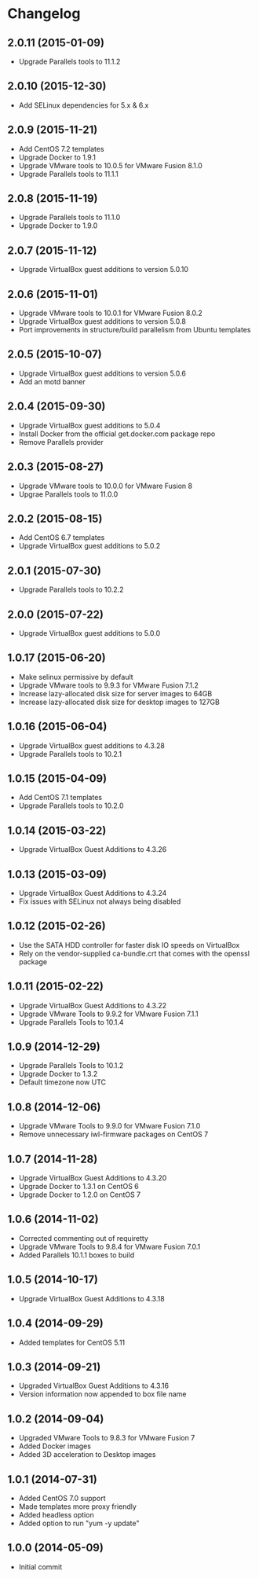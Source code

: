 # Changelog

## 2.0.11 (2015-01-09)

* Upgrade Parallels tools to 11.1.2

## 2.0.10 (2015-12-30)

* Add SELinux dependencies for 5.x & 6.x

## 2.0.9 (2015-11-21)

* Add CentOS 7.2 templates
* Upgrade Docker to 1.9.1
* Upgrade VMware tools to 10.0.5 for VMware Fusion 8.1.0
* Upgrade Parallels tools to 11.1.1

## 2.0.8 (2015-11-19)

* Upgrade Parallels tools to 11.1.0
* Upgrade Docker to 1.9.0

## 2.0.7 (2015-11-12)

* Upgrade VirtualBox guest additions to version 5.0.10

## 2.0.6 (2015-11-01)

* Upgrade VMware tools to 10.0.1 for VMware Fusion 8.0.2
* Upgrade VirtualBox guest additions to version 5.0.8
* Port improvements in structure/build parallelism from Ubuntu templates

## 2.0.5 (2015-10-07)

* Upgrade VirtualBox guest additions to version 5.0.6
* Add an motd banner

## 2.0.4 (2015-09-30)

* Upgrade VirtualBox guest additions to 5.0.4
* Install Docker from the official get.docker.com package repo
* Remove Parallels provider

## 2.0.3 (2015-08-27)

* Upgrade VMware tools to 10.0.0 for VMware Fusion 8
* Upgrae Parallels tools to 11.0.0

## 2.0.2 (2015-08-15)

* Add CentOS 6.7 templates
* Upgrade VirtualBox guest additions to 5.0.2

## 2.0.1 (2015-07-30)

* Upgrade Parallels tools to 10.2.2

## 2.0.0 (2015-07-22)

* Upgrade VirtualBox guest additions to 5.0.0

## 1.0.17 (2015-06-20)

* Make selinux permissive by default
* Upgrade VMware tools to 9.9.3 for VMware Fusion 7.1.2
* Increase lazy-allocated disk size for server images to 64GB
* Increase lazy-allocated disk size for desktop images to 127GB

## 1.0.16 (2015-06-04)

* Upgrade VirtualBox guest additions to 4.3.28
* Upgrade Parallels tools to 10.2.1

## 1.0.15 (2015-04-09)

* Add CentOS 7.1 templates
* Upgrade Parallels tools to 10.2.0

## 1.0.14 (2015-03-22)

* Upgrade VirtualBox Guest Additions to 4.3.26

## 1.0.13 (2015-03-09)

* Upgrade VirtualBox Guest Additions to 4.3.24
* Fix issues with SELinux not always being disabled

## 1.0.12 (2015-02-26)

* Use the SATA HDD controller for faster disk IO speeds on VirtualBox
* Rely on the vendor-supplied ca-bundle.crt that comes with the openssl package

## 1.0.11 (2015-02-22)

* Upgrade VirtualBox Guest Additions to 4.3.22
* Upgrade VMware Tools to 9.9.2 for VMware Fusion 7.1.1
* Upgrade Parallels Tools to 10.1.4

## 1.0.9 (2014-12-29)

* Upgrade Parallels Tools to 10.1.2
* Upgrade Docker to 1.3.2
* Default timezone now UTC

## 1.0.8 (2014-12-06)

* Upgrade VMware Tools to 9.9.0 for VMware Fusion 7.1.0
* Remove unnecessary iwl-firmware packages on CentOS 7

## 1.0.7 (2014-11-28)

* Upgrade VirtualBox Guest Additions to 4.3.20
* Upgrade Docker to 1.3.1 on CentOS 6
* Upgrade Docker to 1.2.0 on CentOS 7

## 1.0.6 (2014-11-02)

* Corrected commenting out of requiretty
* Upgrade VMware Tools to 9.8.4 for VMware Fusion 7.0.1
* Added Parallels 10.1.1 boxes to build

## 1.0.5 (2014-10-17)

* Upgrade VirtualBox Guest Additions to 4.3.18

## 1.0.4 (2014-09-29)

* Added templates for CentOS 5.11

## 1.0.3 (2014-09-21)

* Upgraded VirtualBox Guest Additions to 4.3.16
* Version information now appended to box file name

## 1.0.2 (2014-09-04)

* Upgraded VMware Tools to 9.8.3 for VMware Fusion 7
* Added Docker images
* Added 3D acceleration to Desktop images

## 1.0.1 (2014-07-31)

* Added CentOS 7.0 support
* Made templates more proxy friendly
* Added headless option
* Added option to run "yum -y update"

## 1.0.0 (2014-05-09)

* Initial commit

